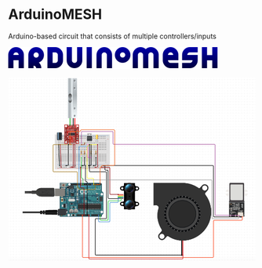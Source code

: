 # ArduinoMESH
Arduino-based circuit that consists of multiple controllers/inputs

![alt tag](https://raw.githubusercontent.com/fsiamp/arduinomesh/master/logo.png)

![alt tag](https://raw.githubusercontent.com/fsiamp/arduinomesh/master/circuit.png)